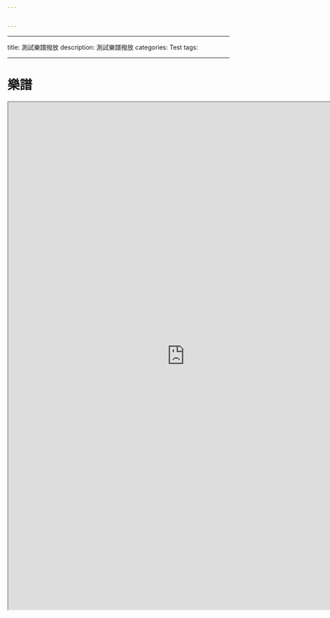 ```yaml
---


---
```


<hr>
<p>title: 測試樂譜撥放
description: 測試樂譜撥放
categories: Test
tags:</p>
<hr>
<h1 id="樂譜">樂譜</h1>
<iframe src="https://sibl.pub/HyVHmdYWG" width="800" height="1151" allowfullscreen=""></iframe>

